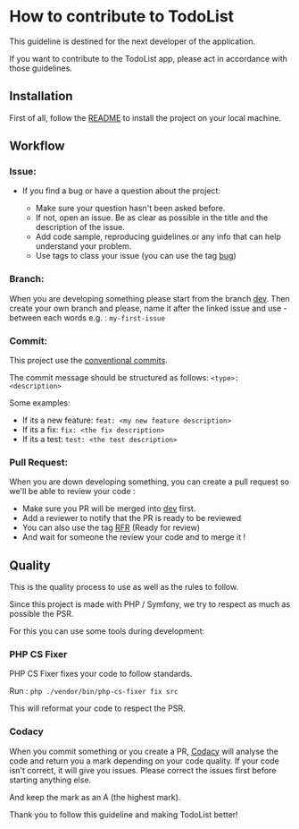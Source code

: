 # How to contribute to TodoList
This guideline is destined for the next developer of the application.

If you want to contribute to the TodoList app, please act in accordance with those guidelines.

## Installation

First of all, follow the [README](README.md) to install the project on your local machine.

## Workflow

### Issue:

* If you find a bug or have a question about the project:

  * Make sure your question hasn't been asked before. 
  * If not, open an issue. Be as clear as possible in the title and the description of the issue. 
  * Add code sample, reproducing guidelines or any info that can help understand your problem.
  * Use tags to class your issue (you can use the tag [bug](https://github.com/mathiiii-dev/TodoList/labels/bug))

### Branch: 

When you are developing something please start from the branch [dev](https://github.com/mathiiii-dev/TodoList/tree/dev). 
Then create your own branch and please, name it after the linked issue and use - between each words e.g. : ```my-first-issue```

### Commit: 

This project use the [conventional commits](https://www.conventionalcommits.org/en/v1.0.0/).

The commit message should be structured as follows: ```<type>: <description>```

Some examples: 
  * If its a new feature: ```feat: <my new feature description>```
  * If its a fix: ```fix: <the fix description>```
  * If its a test: ```test: <the test description>```


### Pull Request: 

When you are down developing something, you can create a pull request so we'll be able to review your code :

  * Make sure you PR will be merged into [dev](https://github.com/mathiiii-dev/TodoList/tree/dev) first.
  * Add a reviewer to notify that the PR is ready to be reviewed
  * You can also use the tag [RFR](https://github.com/mathiiii-dev/TodoList/labels/RFR) (Ready for review)
  * And wait for someone the review your code and to merge it !

## Quality

This is the quality process to use as well as the rules to follow.

Since this project is made with PHP / Symfony, we try to respect as much as possible the PSR.

For this you can use some tools during development:

### PHP CS Fixer

PHP CS Fixer fixes your code to follow standards.

Run : ```php ./vendor/bin/php-cs-fixer fix src```

This will reformat your code to respect the PSR.

### Codacy

When you commit something or you create a PR, [Codacy](https://app.codacy.com/gh/mathiiii-dev/TodoList/dashboard) will analyse the code and return you a mark depending on your code quality.
If your code isn't correct, it will give you issues. Please correct the issues first before starting anything else. 

And keep the mark as an A (the highest mark).

Thank you to follow this guideline and making TodoList better! 
